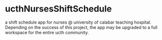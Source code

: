 # ucthNursesShiftSchedule
a shift schedule app for nurses @ university of calabar teaching hospital.
Depending on the success of this project, the app may be upgraded to a full workspace for the entire ucth community.
